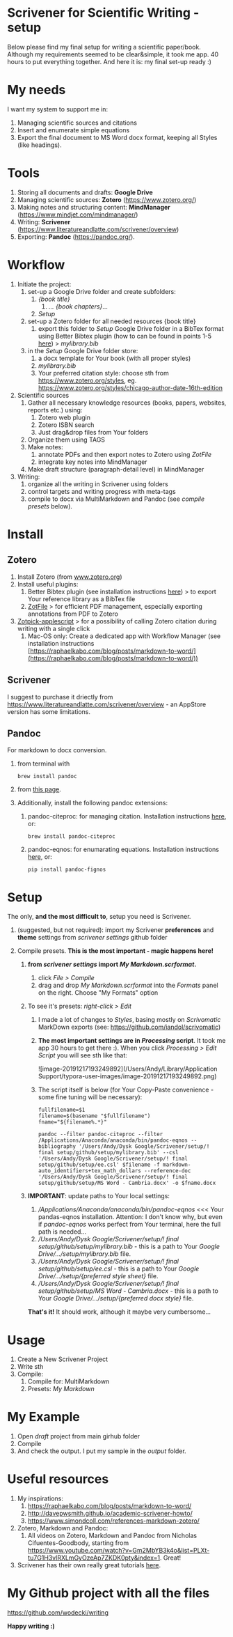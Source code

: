 # Scrivener for Scientific Writing - setup

Below please find my final setup for writing a scientific paper/book. Although my requirements seemed to be clear&simple, it took me app. 40 hours to put everything together. And here it is: my final set-up ready :)



# My needs

I want my system to support me in:

1. Managing scientific sources and citations
2. Insert and enumerate simple equations
3. Export the final document to MS Word docx format, keeping all Styles (like headings).



# Tools

1. Storing all documents and drafts: **Google Drive**
2. Managing scientific sources: **Zotero** (https://www.zotero.org/)
3. Making notes and structuring content: **MindManager** (https://www.mindjet.com/mindmanager/)
4. Writing: **Scrivener** (https://www.literatureandlatte.com/scrivener/overview)
5. Exporting: **Pandoc** (https://pandoc.org/).



# Workflow

1. Initiate the project:
   1. set-up a Google Drive folder and create subfolders:
      1. *{book title}*
         1. *... {book chapters}*...
      2. *Setup*
   2. set-up a Zotero folder for all needed resources {book title}
      1. export this folder to *Setup* Google Drive folder in a BibTex format using Better Bibtex plugin (how to can be found in points 1-5 [here](https://raphaelkabo.com/blog/posts/markdown-to-word/)) > *mylibrary.bib*
   3. in the *Setup* Google Drive folder store:
      1. a docx template for Your book (with all proper styles)
      2. *mylibrary.bib*
      3. Your preferred citation style: choose sth from https://www.zotero.org/styles, eg. https://www.zotero.org/styles/chicago-author-date-16th-edition
2. Scientific sources
   1. Gather all necessary knowledge resources (books, papers, websites, reports etc.) using:
      1. Zotero web plugin
      2. Zotero ISBN search
      3. Just drag&drop files from Your folders
   2. Organize them using TAGS
   3. Make notes:
      1. annotate PDFs and then export notes to Zotero using *ZotFile*
      2. integrate key notes into MindManager
   4. Make draft structure (paragraph-detail level) in MindManager
3. Writing:
   1. organize all the writing in Scrivener using folders
   2. control targets and writing progress with meta-tags
   3. compile to docx via MultiMarkdown and Pandoc (see *compile presets* below).



# Install

## Zotero

1. Install Zotero (from www.zotero.org)
2. Install useful plugins:
   1. Better Bibtex plugin (see installation instructions [here](https://github.com/retorquere/zotero-better-bibtex/wiki/Installation)) > to export Your reference library as a BibTex file
   2. [ZotFile](http://zotfile.com/) > for efficient PDF management, especially exporting annotations from PDF to Zotero
3. [Zotpick-applescript](https://github.com/davepwsmith/zotpick-applescript) > for a possibility of calling Zotero citation during writing with a single click
   1. Mac-OS only: Create a dedicated app with Workflow Manager (see installation instructions [https://raphaelkabo.com/blog/posts/markdown-to-word/](https://raphaelkabo.com/blog/posts/markdown-to-word/))



## Scrivener

I suggest to purchase it driectly from https://www.literatureandlatte.com/scrivener/overview - an AppStore version has some limitations.



## Pandoc

For markdown to docx conversion.

1. from terminal with 

   ```
   brew install pandoc
   ```

2. from [this page](https://github.com/jgm/pandoc/releases/tag/2.1.1).

3. Additionally, install the following pandoc extensions:

   1. pandoc-citeproc: for managing citation. Installation instructions [here](https://github.com/tomduck/pandoc-eqnos#installation), or:
      
      ```
      brew install pandoc-citeproc
      ```
      
      
      
   2. pandoc-eqnos: for enumarating equations. Installation instructions  [here](https://github.com/tomduck/pandoc-eqnos#installation), or:
   
      ```
      pip install pandoc-fignos
      ```
   
      

# Setup

The only, **and the most difficult to**, setup you need is Scrivener.

1. (suggested, but not required): import my Scrivener **preferences** and **theme** settings from *scrivener settings* github folder

2. Compile presets. **This is the most important - magic happens here!**

   1. **from *scrivener settings* import *My Markdown.scrformat*.** 

      1. click *File > Compile*
      2. drag and drop *My Markdown.scrformat* into the *Formats* panel on the right. Choose "My Formats" option

   2. To see it's presets: *right-click > Edit*

      1. I made a lot of changes to *Styles*, basing mostly on *Scrivomatic* MarkDown exports (see: https://github.com/iandol/scrivomatic)

      2. **The most important settings are in *Processing* script**. It took me app 30 hours to get there :). When you click *Processing > Edit Script* you will see sth like that:

         ![image-20191217193249892](/Users/Andy/Library/Application Support/typora-user-images/image-20191217193249892.png)

      3. The script itself is below (for Your Copy-Paste convenience - some fine tuning will be necessary):

         ```
         fullfilename=$1
         filename=$(basename "$fullfilename")
         fname="${filename%.*}"
         
         pandoc --filter pandoc-citeproc --filter /Applications/Anaconda/anaconda/bin/pandoc-eqnos --bibliography '/Users/Andy/Dysk Google/Scrivener/setup/! final setup/github/setup/mylibrary.bib' --csl '/Users/Andy/Dysk Google/Scrivener/setup/! final setup/github/setup/ee.csl' $filename -f markdown-auto_identifiers+tex_math_dollars --reference-doc '/Users/Andy/Dysk Google/Scrivener/setup/! final setup/github/setup/MS Word - Cambria.docx' -o $fname.docx
         ```

   3. **IMPORTANT**: update paths to Your local settings:

      1. */Applications/Anaconda/anaconda/bin/pandoc-eqnos* <<< Your pandas-eqnos installation. Attention: I don't know why, but even if *pandoc-eqnos* works perfect from Your terminal, here the full path is needed...
      2. */Users/Andy/Dysk Google/Scrivener/setup/! final setup/github/setup/mylibrary.bib* - this is a path to Your *Google Drive/.../setup/mylibrary.bib* file.
      3. */Users/Andy/Dysk Google/Scrivener/setup/! final setup/github/setup/ee.csl* - this is a path to Your *Google Drive/.../setup/{preferred style sheet}* file.
      4. */Users/Andy/Dysk Google/Scrivener/setup/! final setup/github/setup/MS Word - Cambria.docx* - this is a path to Your *Google Drive/.../setup/{preferred docx style}* file.

      **That's it!** It should work, although it maybe very cumbersome...

# Usage

1. Create a New Scrivener Project
2. Write sth
3. Compile:
   1. Compile for: MultiMarkdown
   2. Presets: *My Markdown*



# My Example

1. Open *draft* project from main girhub folder
2. Compile
3. And check the output. I put my sample in the *output* folder.



# Useful resources

1. My inspirations:
   1. https://raphaelkabo.com/blog/posts/markdown-to-word/
   2. http://davepwsmith.github.io/academic-scrivener-howto/
   3. https://www.simondcoll.com/references-markdown-zotero/
2. Zotero, Markdown and Pandoc:
   1. All videos on Zotero, Markdown and Pandoc from Nicholas Cifuentes-Goodbody, starting from https://www.youtube.com/watch?v=Gm2MbYB3k4o&list=PLXt-tu7G1H3vlRXLmGyOzeAp7ZKDK0pty&index=1. Great!
3. Scrivener has their own really great tutorials [here](https://www.literatureandlatte.com/learn-and-support/video-tutorials?os=macOS).



# My Github project with all the files

https://github.com/wodecki/writing



**Happy writing :)**

